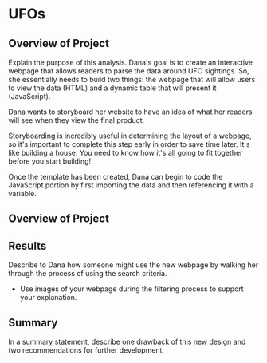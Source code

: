 # UFOs

## Overview of Project
Explain the purpose of this analysis.
Dana's goal is to create an interactive webpage that allows readers to parse the data around UFO sightings.
So, she essentially needs to build two things: the webpage that will allow users to view the data (HTML) and a dynamic table that will present it (JavaScript).

Dana wants to storyboard her website to have an idea of what her readers will see when they view the final 
product. 

Storyboarding is incredibly useful in determining the layout of a webpage, so it's important to complete this step early in order to save time later. It's like building a house. You need to know how it's all going to fit together before you start building!

Once the template has been created, Dana can begin to code the JavaScript portion by first importing the data and then referencing it with a variable.

## Overview of Project



## Results
Describe to Dana how someone might use the new webpage by walking her through the process of using the search criteria.

* Use images of your webpage during the filtering process to support your explanation.



## Summary
In a summary statement, describe one drawback of this new design and two recommendations for further development.